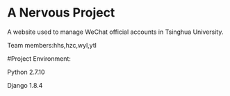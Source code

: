 # A Nervous Project

A website used to manage WeChat official accounts in Tsinghua University.

Team members:hhs,hzc,wyl,ytl


#Project Environment:

Python 2.7.10

Django 1.8.4
